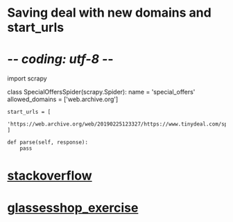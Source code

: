 # Saving deal with new domains and start_urls

# -*- coding: utf-8 -*-
import scrapy
 
 
class SpecialOffersSpider(scrapy.Spider):
    name = 'special_offers'
    allowed_domains = ['web.archive.org']
 
    start_urls = [
        'https://web.archive.org/web/20190225123327/https://www.tinydeal.com/specials.html'
    ]
 
    def parse(self, response):
        pass
        

# [stackoverflow](https://stackoverflow.com/questions/43960422/feed-export-encoding-option-not-working-for-for-items-files-in-scrapyd-python)


# [glassesshop_exercise](https://www.glassesshop.com/bestsellers)
